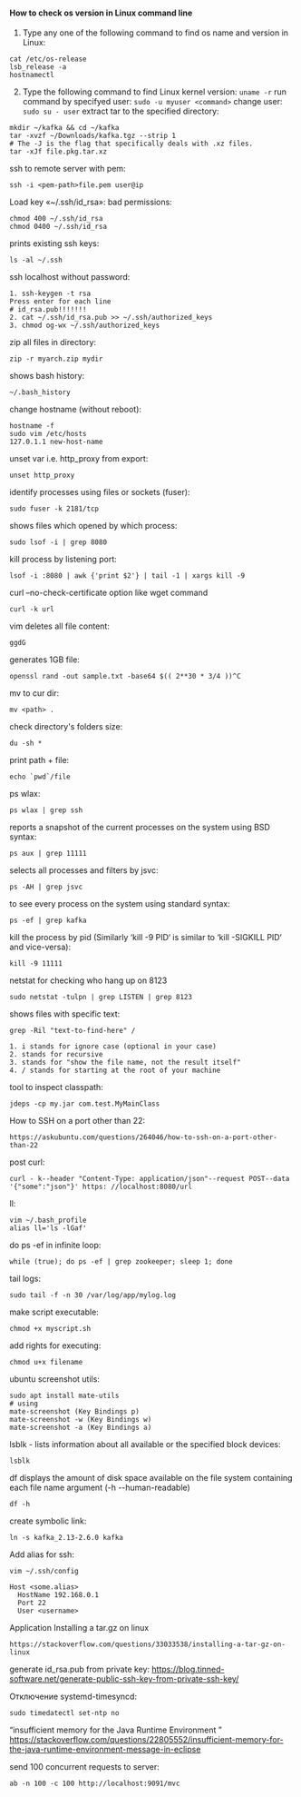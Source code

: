 #### How to check os version in Linux command line
1. Type any one of the following command to find os name and version in Linux:
```
cat /etc/os-release
lsb_release -a
hostnamectl
```
2. Type the following command to find Linux kernel version:
`uname -r`
run command by specifyed user:
`sudo -u myuser <command>`
change user:
`sudo su - user`
extract tar to the specified directory:
```
mkdir ~/kafka && cd ~/kafka
tar -xvzf ~/Downloads/kafka.tgz --strip 1
# The -J is the flag that specifically deals with .xz files.
tar -xJf file.pkg.tar.xz
```
ssh to remote server with pem:
```
ssh -i <pem-path>file.pem user@ip
```

Load key «~/.ssh/id_rsa»: bad permissions:
```
chmod 400 ~/.ssh/id_rsa
chmod 0400 ~/.ssh/id_rsa
```

prints existing ssh keys:
```
ls -al ~/.ssh
```
ssh localhost without password:
```
1. ssh-keygen -t rsa
Press enter for each line 
# id_rsa.pub!!!!!!!
2. cat ~/.ssh/id_rsa.pub >> ~/.ssh/authorized_keys
3. chmod og-wx ~/.ssh/authorized_keys
```
zip all files in directory:
```
zip -r myarch.zip mydir
```
shows bash history:
```
~/.bash_history
```
change hostname (without reboot):
```
hostname -f
sudo vim /etc/hosts
127.0.1.1 new-host-name
```
unset var i.e. http_proxy from export:
```
unset http_proxy
```
identify processes using files or sockets (fuser):
``` 
sudo fuser -k 2181/tcp
```
 shows files which opened by which process:
```
sudo lsof -i | grep 8080
```
kill process by listening port:
```
lsof -i :8080 | awk {'print $2'} | tail -1 | xargs kill -9
```
curl –no-check-certificate option like wget command
```
curl -k url
```
vim deletes all file content:
```
ggdG
```
generates 1GB file:
```
openssl rand -out sample.txt -base64 $(( 2**30 * 3/4 ))^C
```
mv to cur dir:
```
mv <path> .
```
check directory's folders size:
```
du -sh *
```
print path + file: 
```
echo `pwd`/file
```
ps wlax:
```
ps wlax | grep ssh
```
reports a snapshot of the current processes on the system using BSD syntax:
```
ps aux | grep 11111
```
selects all processes and filters by jsvc:
```
ps -AH | grep jsvc
```
to see every process on the system using standard syntax:
```
ps -ef | grep kafka
```
kill the process by pid (Similarly ‘kill -9 PID‘ is similar to ‘kill -SIGKILL PID‘ and vice-versa):
```
kill -9 11111
```
netstat for checking who hang up on 8123
```
sudo netstat -tulpn | grep LISTEN | grep 8123
```
shows files with specific text:
```
grep -Ril "text-to-find-here" /

1. i stands for ignore case (optional in your case)
2. stands for recursive
3. stands for "show the file name, not the result itself"
4. / stands for starting at the root of your machine
```
tool to inspect classpath:
```
jdeps -cp my.jar com.test.MyMainClass
```
How to SSH on a port other than 22:
```
https://askubuntu.com/questions/264046/how-to-ssh-on-a-port-other-than-22
```
post curl:
```
curl - k--header "Content-Type: application/json"--request POST--data '{"some":"json"}' https: //localhost:8080/url
```
ll:
```
vim ~/.bash_profile
alias ll='ls -lGaf'
```
do ps -ef in infinite loop:
```
while (true); do ps -ef | grep zookeeper; sleep 1; done
```
tail logs:
```
sudo tail -f -n 30 /var/log/app/mylog.log
```
make script executable:
```
chmod +x myscript.sh
```
add rights for executing:
```
chmod u+x filename
```
ubuntu screenshot utils:
```
sudo apt install mate-utils
# using
mate-screenshot (Key Bindings p)
mate-screenshot -w (Key Bindings w)
mate-screenshot -a (Key Bindings a)
```
lsblk - lists information about all available or the specified block devices:
```
lsblk
```
df displays the amount of disk space available on the file system containing each file name argument (-h --human-readable)
```
df -h 
```
create symbolic link:
```
ln -s kafka_2.13-2.6.0 kafka
```

Add alias for ssh:
```
vim ~/.ssh/config

Host <some.alias>
  HostName 192.168.0.1
  Port 22
  User <username>
``` 
Application
Installing a tar.gz on linux
```
https://stackoverflow.com/questions/33033538/installing-a-tar-gz-on-linux
```

generate id_rsa.pub from private key:
https://blog.tinned-software.net/generate-public-ssh-key-from-private-ssh-key/

Отключение systemd-timesyncd:
```
sudo timedatectl set-ntp no
```
“insufficient memory for the Java Runtime Environment ”
https://stackoverflow.com/questions/22805552/insufficient-memory-for-the-java-runtime-environment-message-in-eclipse

send 100 concurrent requests to server:
```
ab -n 100 -c 100 http://localhost:9091/mvc
```
